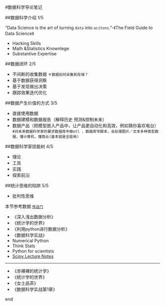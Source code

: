 #数据科学导论笔记

##数据科学介绍 1/5

“Data Science is the art of turning `data` into `acitons`.”-《The Field Guide to Data Science》
+ Hacking Skills
+ Math &Statistics Knownlege
+ Substantive Expertise

##数据闭环 2/5
+ 不间断的收集数据  `＃数据如何采集和存储？`
+ 基于数据获得洞察
+ 基于发现做出决策
+ 跟踪效果迭代优化

##数据产生价值的方式 3/5
+ 直接使用数据
+ 数据建模和数据报告（解释历史 预测&控制未来）
+ 数据产品（把模型嵌入产品中，让产品更自动化和高效，例如猜你喜欢电台）
`#对未来数据科学家的要求数据库中做etl ，数据库写脚本，会处理图片／文本多种类型数据，懂计算机，懂商业(基本就是全能嘛)`

##数据科学家技能树 4/5
+ 理论
+ 工具
+ 实践
+ 探索前沿

##统计思维的陷阱 5/5
+ 批判性思维

本节参考数据 [`传送门`]( http://pan.baidu.com/s/1clyd46)
- 《深入浅出数据分析》
- 《统计学的世界》
- 《利用python进行数据分析》
- 《数据科学实战》
- Numerical Python
- Think Stats
- Python for scientists
- [Scipy Lecture Notes](http://scipy-lectures.org)

---

- 《赤裸裸的统计学》
- 《统计学的世界》
- 《女士品茶》
- 《数据科学实战第1章》

end





